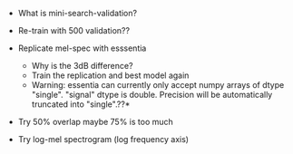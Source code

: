 - What is mini-search-validation?
- Re-train with 500 validation??

- Replicate mel-spec with esssentia
  - Why is the 3dB difference?
  - Train the replication and best model again
  - Warning: essentia can currently only accept numpy arrays of dtype "single". "signal" dtype is double. Precision will be automatically truncated into "single".??*

- Try 50% overlap maybe 75% is too much
- Try log-mel spectrogram (log frequency axis)